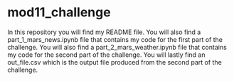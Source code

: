 # mod11_challenge
In this repository you will find my README file. 
You will also find a part_1_mars_news.ipynb file that contains my code for the first part of the challenge. 
You will also find a part_2_mars_weather.ipynb file that contains my code for the second part of the challenge. 
You will lastly find an out_file.csv which is the output file produced from the second part of the challenge. 
